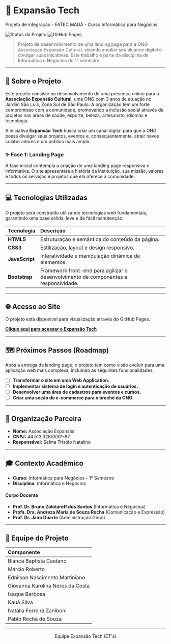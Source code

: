 # 🚀 Expansão Tech
Projeto de integração - FATEC MAUÁ - Curso Informática para Negócios

![Status do Projeto](https://img.shields.io/badge/status-em%20desenvolvimento-yellow)
![GitHub Pages](https://img.shields.io/badge/deploy-GitHub%20Pages-222222?logo=github)

> Projeto de desenvolvimento de uma landing page para a ONG Associação Expansão Cultural, visando ampliar seu alcance digital e divulgar suas iniciativas. Este trabalho é parte da disciplina de Informática e Negócios do 1° semestre.

---

## 🎯 Sobre o Projeto

Este projeto consiste no desenvolvimento de uma presença online para a **Associação Expansão Cultural**, uma ONG com 3 anos de atuação no Jardim São Luís, Zona Sul de São Paulo. A organização tem um forte compromisso com a comunidade, promovendo a inclusão social através de projetos nas áreas de saúde, esporte, beleza, artesanato, idiomas e tecnologia.

A iniciativa **Expansão Tech** busca criar um canal digital para que a ONG possa divulgar seus projetos, eventos e, consequentemente, atrair novos colaboradores e um público mais amplo.

### ✨ Fase 1: Landing Page

A fase inicial contempla a criação de uma landing page responsiva e informativa. O site apresentará a história da instituição, sua missão, valores e todos os serviços e projetos que ela oferece à comunidade.

---

## 💻 Tecnologias Utilizadas

O projeto será construído utilizando tecnologias web fundamentais, garantindo uma base sólida, leve e de fácil manutenção.

| Tecnologia | Descrição |
| :--- | :--- |
| **HTML5** | Estruturação e semântica do conteúdo da página. |
| **CSS3** | Estilização, layout e design responsivo. |
| **JavaScript** | Interatividade e manipulação dinâmica de elementos. |
| **Bootstrap** | Framework front-end para agilizar o desenvolvimento de componentes e responsividade. |

---

## 🌐 Acesso ao Site

O projeto está disponível para visualização através do GitHub Pages.

<strong><a href="https://EdMasterByMaster.github.io/expansaotech/" target="_blank" rel="noopener noreferrer">Clique aqui para acessar o Expansão Tech</a></strong>

---

## 🗺️ Próximos Passos (Roadmap)

Após a entrega da landing page, o projeto tem como visão evoluir para uma aplicação web mais complexa, incluindo as seguintes funcionalidades:

- [ ] **Transformar o site em uma Web Application.**
- [ ] **Implementar sistema de login e autenticação de usuários.**
- [ ] **Desenvolver uma área de cadastros para eventos e cursos.**
- [ ] **Criar uma seção de e-commerce para o brechó da ONG.**

---

## 🏢 Organização Parceira

- **Nome:** Associação Expansão
- **CNPJ:** 44.513.328/0001-87
- **Responsável:** Selma Tristão Natalino

---

## 🎓 Contexto Acadêmico

- **Curso:** Informática para Negócios - 1° Semestre
- **Disciplina:** Informática e Negócios

#### Corpo Docente
- **Prof. Dr. Bruno Zolotareff dos Santos** (Informática e Negócios)
- **Profa. Dra. Andreza Maria de Souza Rocha** (Comunicação e Expressão)
- **Prof. Dr. Jairo Duarte** (Administração Geral)

---

## 👥 Equipe do Projeto

| Componente |
| :--- |
| Bianca Baptista Caetano |
| Márcio Roberto |
| Ednilson Nascimento Martiniano |
| Giovanna Karolina Neres da Costa |
| Isaque Barbosa |
| Kauã Silva |
| Natália Ferreira Zaniboni |
| Pablo Rocha de Souza |

---

<p align="center">
  Equipe Expansão Tech (ET's)
</p>
